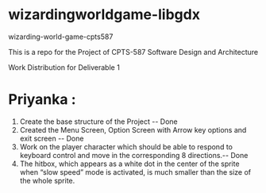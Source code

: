 # wizardingworldgame-libgdx

wizarding-world-game-cpts587

This is a repo for the Project of CPTS-587 Software Design and Architecture

Work Distribution for Deliverable 1
# Priyanka :

1. Create the base structure of the Project -- Done
2. Created the Menu Screen, Option Screen with Arrow key options and exit screen -- Done
3. Work on the player character which should be able to respond to keyboard control and move in the corresponding 8 directions.-- Done
4. The hitbox, which appears as a white dot in the center of the sprite when “slow speed” mode is activated, is much smaller than the size of the whole sprite.